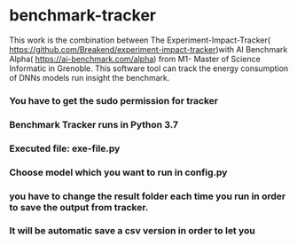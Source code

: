# benchmark-tracker
This work is the combination between The Experiment-Impact-Tracker( https://github.com/Breakend/experiment-impact-tracker)with AI Benchmark Alpha( https://ai-benchmark.com/alpha) from M1- Master of Science Informatic in Grenoble.
This software tool can track the energy consumption of DNNs models run insight the benchmark.
### You have to get the sudo permission for tracker
### Benchmark Tracker runs in Python 3.7
### Executed file: exe-file.py
### Choose model which you want to run in config.py
### you have to change the result folder each time you run in order to save the output from tracker.
### It will be automatic save a csv version in order to let you
